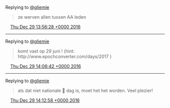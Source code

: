 Replying to [@gliemie](https://twitter.com/gliemie/status/814457413608869888)

> ze werven allen tussen AA leden

<img src="../../media/tweet.ico" width="12" /> [Thu Dec 29 13:56:28 +0000 2016](https://twitter.com/DromerDenker/status/814470140465135616)

----

Replying to [@gliemie](https://twitter.com/gliemie/status/814471953469894657)

> komt vast op 29 juni \! \(hint: http://www\.epochconverter\.com/days/2017 \)

<img src="../../media/tweet.ico" width="12" /> [Thu Dec 29 14:06:42 +0000 2016](https://twitter.com/DromerDenker/status/814472715952422912)

----

Replying to [@gliemie](https://twitter.com/gliemie/status/814473184959459328)

> als dat niet nationale 🎯 dag is, moet het het worden\. Veel plezier\!

<img src="../../media/tweet.ico" width="12" /> [Thu Dec 29 14:12:58 +0000 2016](https://twitter.com/DromerDenker/status/814474295271268352)